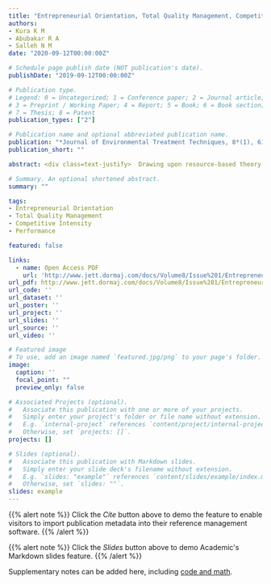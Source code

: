```yaml
---
title: "Entrepreneurial Orientation, Total Quality Management, Competitive Intensity, and Performance of SMEs: A Resource-Based Approach"
authors:
- Kura K M
- Abubakar R A
- Salleh N M
date: "2020-09-12T00:00:00Z"

# Schedule page publish date (NOT publication's date).
publishDate: "2019-09-12T00:00:00Z"

# Publication type.
# Legend: 0 = Uncategorized; 1 = Conference paper; 2 = Journal article;
# 3 = Preprint / Working Paper; 4 = Report; 5 = Book; 6 = Book section;
# 7 = Thesis; 8 = Patent
publication_types: ["2"]

# Publication name and optional abbreviated publication name.
publication: "*Journal of Environmental Treatment Techniques, 8*(1), 61–72"
publication_short: ""

abstract: <div class=text-justify>  Drawing upon resource-based theory, as well as contingency theory, this study examined the role of competitive intensity in moderating the relationships between entrepreneurial orientation, total quality management, and SME performance. Using a stratified random sampling, 714 self-administered questionnaires were distributed to owner‐managers of SMEs operating in Kano and Kaduna in the north west geopolitical zone of Nigeria. Of the 714 questionnaires distributed, 440 unusable questionnaires with 62 percent responses were returned and further analysed. The hypotheses were tested using Partial Least Squares Structural Equation Modeling (PLS-SEM). Results supported the hypothesised main effects of entrepreneurial orientation, and total quality management, on SME performance. Also, the competitive intensity was found to moderate the relationships between entrepreneurial orientation and SME performance. On the contrary, no significant interaction effect was found between total quality management and competitive intensity. The theoretical contribution of the present study lies in its use of competitive intensity as a moderator of the relationships between entrepreneurial orientation, total quality management, and SME performance. </div>

# Summary. An optional shortened abstract.
summary: ""

tags:
- Entrepreneurial Orientation
- Total Quality Management
- Competitive Intensity
- Performance

featured: false

links:
  - name: Open Access PDF
    url: 'http://www.jett.dormaj.com/docs/Volume8/Issue%201/Entrepreneurial%20Orientation,%20Total%20Quality%20Management,%20Competitive%20Intensity,%20and%20Performance%20of%20SMEs%20-%20A%20Resource-Based%20Approach.pdf'
url_pdf: http://www.jett.dormaj.com/docs/Volume8/Issue%201/Entrepreneurial%20Orientation,%20Total%20Quality%20Management,%20Competitive%20Intensity,%20and%20Performance%20of%20SMEs%20-%20A%20Resource-Based%20Approach.pdf
url_code: ''
url_dataset: ''
url_poster: ''
url_project: ''
url_slides: ''
url_source: ''
url_video: ''

# Featured image
# To use, add an image named `featured.jpg/png` to your page's folder. 
image:
  caption: ''
  focal_point: ""
  preview_only: false

# Associated Projects (optional).
#   Associate this publication with one or more of your projects.
#   Simply enter your project's folder or file name without extension.
#   E.g. `internal-project` references `content/project/internal-project/index.md`.
#   Otherwise, set `projects: []`.
projects: []

# Slides (optional).
#   Associate this publication with Markdown slides.
#   Simply enter your slide deck's filename without extension.
#   E.g. `slides: "example"` references `content/slides/example/index.md`.
#   Otherwise, set `slides: ""`.
slides: example
---
```


{{% alert note %}}
Click the *Cite* button above to demo the feature to enable visitors to import publication metadata into their reference management software.
{{% /alert %}}

{{% alert note %}}
Click the *Slides* button above to demo Academic's Markdown slides feature.
{{% /alert %}}

Supplementary notes can be added here, including [code and math](https://sourcethemes.com/academic/docs/writing-markdown-latex/).
